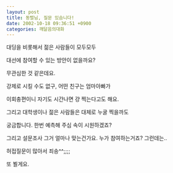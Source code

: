 ```yaml
---
layout: post
title: 동렬님, 질문 있슴니다!
date: 2002-10-18 09:36:51 +0900
categories: 깨달음의대화
---
```

대딩을 비롯해서 젊은 사람들이 모두모두
  
대선에 참여할 수 있는 방안이 없을까요?
  
무관심한 것 같은데요.
  
강제로 시킬 수도 없구, 어떤 친구는 엄마아빠가
  
이회충편이니 자기도 시간나면 걍 찍는다고도 해요.
  
그리고 대학생이나 젊은 사람들은 대체로 누굴 찍을까도
  
궁금합니다. 한번 예측해 주심 속이 시원하겠죠?
  
그리고 설문조사 그거 얼마나 맞는건가요. 누가 참여하는거죠? 그런데는..
  
허접질문이 많아서 죄송^^;;;;
  
또 뵐게요.